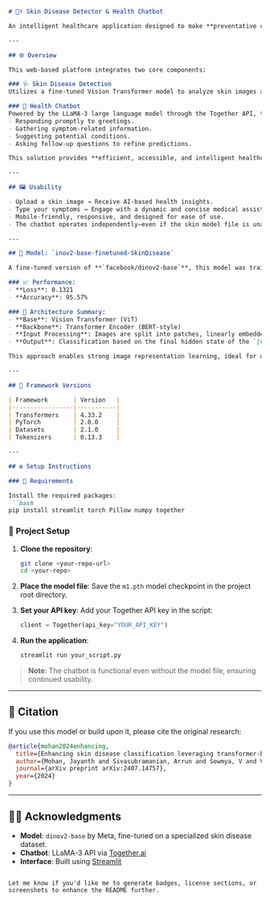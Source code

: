 
````markdown
# 🧑‍⚕️ Skin Disease Detector & Health Chatbot

An intelligent healthcare application designed to make **preventative care** more **digitally accessible** through an AI-based skin disease detection system and an interactive medical chatbot—all within a single web interface.

---

## 🌐 Overview

This web-based platform integrates two core components:

### 🩺 Skin Disease Detection  
Utilizes a fine-tuned Vision Transformer model to analyze skin images and assess the presence of potential dermatological conditions. With an intuitive interface, users can upload a clear skin image and receive immediate, AI-driven feedback on skin health.

### 💬 Health Chatbot  
Powered by the LLaMA-3 large language model through the Together API, the chatbot facilitates medical conversations by:
- Responding promptly to greetings.
- Gathering symptom-related information.
- Suggesting potential conditions.
- Asking follow-up questions to refine predictions.

This solution provides **efficient, accessible, and intelligent healthcare assistance**, especially valuable for users in remote or underserved areas.

---

## 🖼️ Usability

- Upload a skin image → Receive AI-based health insights.
- Type your symptoms → Engage with a dynamic and concise medical assistant.
- Mobile-friendly, responsive, and designed for ease of use.
- The chatbot operates independently—even if the skin model file is unavailable.

---

## 🧠 Model: `inov2-base-finetuned-SkinDisease`

A fine-tuned version of **`facebook/dinov2-base`**, this model was trained on a custom skin disease dataset to classify images as either **Healthy** or **Possibly Diseased**.

### 📈 Performance:
- **Loss**: 0.1321  
- **Accuracy**: 95.57%

### 📌 Architecture Summary:
- **Base**: Vision Transformer (ViT)
- **Backbone**: Transformer Encoder (BERT-style)
- **Input Processing**: Images are split into patches, linearly embedded, and combined with positional embeddings and a `[CLS]` token.
- **Output**: Classification based on the final hidden state of the `[CLS]` token.

This approach enables strong image representation learning, ideal for downstream tasks like disease classification.

---

## 🧪 Framework Versions

| Framework       | Version   |
|-----------------|-----------|
| Transformers    | 4.33.2    |
| PyTorch         | 2.0.0     |
| Datasets        | 2.1.0     |
| Tokenizers      | 0.13.3    |

---

## ⚙️ Setup Instructions

### 🔧 Requirements

Install the required packages:
```bash
pip install streamlit torch Pillow numpy together
````

### 📂 Project Setup

1. **Clone the repository**:

   ```bash
   git clone <your-repo-url>
   cd <your-repo>
   ```

2. **Place the model file**:
   Save the `m1.pth` model checkpoint in the project root directory.

3. **Set your API key**:
   Add your Together API key in the script:

   ```python
   client = Together(api_key="YOUR_API_KEY")
   ```

4. **Run the application**:

   ```bash
   streamlit run your_script.py
   ```

> **Note**: The chatbot is functional even without the model file, ensuring continued usability.

---

## 📝 Citation

If you use this model or build upon it, please cite the original research:

```bibtex
@article{mohan2024enhancing,
  title={Enhancing skin disease classification leveraging transformer-based deep learning architectures and explainable ai},
  author={Mohan, Jayanth and Sivasubramanian, Arrun and Sowmya, V and Vinayakumar, Ravi},
  journal={arXiv preprint arXiv:2407.14757},
  year={2024}
}
```

---

## 👨‍💻 Acknowledgments

* **Model**: `dinov2-base` by Meta, fine-tuned on a specialized skin disease dataset.
* **Chatbot**: LLaMA-3 API via [Together.ai](https://www.together.ai/)
* **Interface**: Built using [Streamlit](https://streamlit.io/)

```

Let me know if you'd like me to generate badges, license sections, or screenshots to enhance the README further.
```
